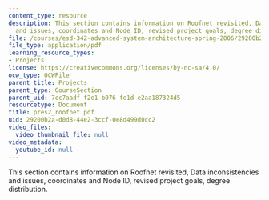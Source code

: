 ```yaml
---
content_type: resource
description: This section contains information on Roofnet revisited, Data inconsistencies
  and issues, coordinates and Node ID, revised project goals, degree distribution.
file: /courses/esd-342-advanced-system-architecture-spring-2006/29200b2ad0d844e23ccf0e8d499d0cc2_pres2_roofnet.pdf
file_type: application/pdf
learning_resource_types:
- Projects
license: https://creativecommons.org/licenses/by-nc-sa/4.0/
ocw_type: OCWFile
parent_title: Projects
parent_type: CourseSection
parent_uid: 7cc7aadf-f2e1-b076-fe1d-e2aa187324d5
resourcetype: Document
title: pres2_roofnet.pdf
uid: 29200b2a-d0d8-44e2-3ccf-0e8d499d0cc2
video_files:
  video_thumbnail_file: null
video_metadata:
  youtube_id: null
---
```

This section contains information on Roofnet revisited, Data inconsistencies and issues, coordinates and Node ID, revised project goals, degree distribution.